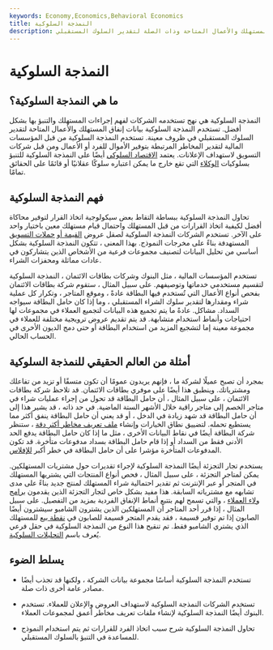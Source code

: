 ```yaml
---
keywords: Economy,Economics,Behavioral Economics
title: النمذجة السلوكية
description: النمذجة السلوكية تعني استخدام بيانات إنفاق المستهلك والأعمال المتاحة وذات الصلة لتقدير السلوك المستقبلي.
---
```


# النمذجة السلوكية
## ما هي النمذجة السلوكية؟

النمذجة السلوكية هي نهج تستخدمه الشركات لفهم إجراءات المستهلك والتنبؤ بها بشكل أفضل. تستخدم النمذجة السلوكية بيانات إنفاق المستهلك والأعمال المتاحة لتقدير السلوك المستقبلي في ظروف معينة. تستخدم النمذجة السلوكية من قبل المؤسسات المالية لتقدير المخاطر المرتبطة بتوفير الأموال للفرد أو الأعمال ومن قبل شركات التسويق لاستهداف الإعلانات. يعتمد [الاقتصاد السلوكي](/behavioraleconomics) أيضًا على النمذجة السلوكية للتنبؤ بسلوكيات [الوكلاء](/agencytheory) التي تقع خارج ما يمكن اعتباره سلوكًا عقلانيًا أو قائمًا على الحقائق تمامًا.

## فهم النمذجة السلوكية

تحاول النمذجة السلوكية ببساطة التقاط بعض سيكولوجية اتخاذ القرار لتوفير محاكاة أفضل لكيفية اتخاذ القرارات من قبل المستهلك واحتمال قيام مستهلك معين باختيار واحد على الآخر. تستخدم الشركات النمذجة السلوكية لصقل عروض [القيمة أو](/valueproposition) [حملات التسويق](/marketing-campaign) المستهدفة بناءً على مخرجات النموذج. بهذا المعنى ، تتكون النمذجة السلوكية بشكل أساسي من تحليل البيانات لتصنيف مجموعات فرعية من الأشخاص الذين يتشاركون في عادات مماثلة ومحفزات الشراء.

تستخدم المؤسسات المالية ، مثل البنوك وشركات بطاقات الائتمان ، النمذجة السلوكية لتقسيم مستخدمي خدماتها وتوصيفهم. على سبيل المثال ، ستقوم شركة بطاقات الائتمان بفحص أنواع الأعمال التي تُستخدم فيها البطاقة عادةً ، وموقع المتاجر ، وتكرار كل عملية شراء ومقدارها لتقدير سلوك الشراء المستقبلي ، وما إذا كان حامل البطاقة سيواجه السداد. مشاكل. عادةً ما يتم تجميع هذه البيانات لتجميع العملاء في مجموعات لها احتياجات وأنماط استخدام متشابهة. قد يتم تقديم عروض ترويجية مختلفة للعملاء في مجموعة معينة إما لتشجيع المزيد من استخدام البطاقة أو حتى دمج الديون الأخرى في الحساب الحالي.

## أمثلة من العالم الحقيقي للنمذجة السلوكية

بمجرد أن تصبح عميلًا لشركة ما ، فإنهم يريدون عمومًا أن تكون متسقًا أو تزيد من تفاعلك ومشترياتك. وينطبق هذا أيضًا على موفري بطاقات الائتمان. قد تلاحظ شركة بطاقات الائتمان ، على سبيل المثال ، أن حامل البطاقة قد تحول من إجراء عمليات شراء في متاجر الخصم إلى متاجر راقية خلال الأشهر الستة الماضية. في حد ذاته ، قد يشير هذا إلى أن حامل البطاقة قد شهد زيادة في الدخل ، أو قد يعني أن حامل البطاقة ينفق أكثر مما يستطيع تحمله. لتضييق نطاق الخيارات وإنشاء [ملف تعريف مخاطر أكثر دقة](/risk-profile) ، ستنظر شركة البطاقة أيضًا في نقاط البيانات الأخرى ، مثل ما إذا كان حامل البطاقة يدفع الحد الأدنى فقط من السداد أو إذا قام حامل البطاقة بسداد مدفوعات متأخرة. قد تكون المدفوعات المتأخرة مؤشرا على أن حامل البطاقة في خطر أكبر [للإفلاس](/insolvency).

يستخدم تجار التجزئة أيضًا النمذجة السلوكية لإجراء تقديرات حول مشتريات المستهلكين. يمكن لمتاجر التجزئة ، على سبيل المثال ، فحص أنواع المنتجات التي يشتريها المستهلك في المتجر أو عبر الإنترنت ثم تقدير احتمالية شراء المستهلك لمنتج جديد بناءً على مدى تشابهه مع مشترياته السابقة. هذا مفيد بشكل خاص لتجار التجزئة الذين يقدمون [برامج ولاء العملاء](/loyalty-program) ، والتي تسمح لهم بتتبع أنماط الإنفاق الفردية بمزيد من التفصيل. على سبيل المثال ، إذا قرر أحد المتاجر أن المستهلكين الذين يشترون الشامبو سيشترون أيضًا الصابون إذا تم توفير قسيمة ، فقد يقدم المتجر قسيمة للصابون في [نقطة بيع](/point-of-sale-terminal) للمستهلك الذي يشتري الشامبو فقط. تم تنقيح هذا النوع من النمذجة السلوكية في حقل فرعي يُعرف باسم [التحليلات السلوكية](/behavioral-analytics).

## يسلط الضوء

- تستخدم النمذجة السلوكية أساسًا مجموعة بيانات الشركة ، ولكنها قد تجذب أيضًا مصادر عامة أخرى ذات صلة.

- تستخدم الشركات النمذجة السلوكية لاستهداف العروض والإعلان للعملاء. تستخدم البنوك أيضًا النمذجة السلوكية لإنشاء ملفات تعريف مخاطر أعمق لمجموعات العملاء.

- تحاول النمذجة السلوكية شرح سبب اتخاذ الفرد للقرارات ثم يتم استخدام النموذج للمساعدة في التنبؤ بالسلوك المستقبلي.

